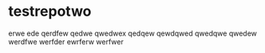 # testrepotwo
erwe
ede
qerdfew
qedwe
qwedwex
qedqew
qewdqwed
qwedqwe
qwedew
werdfwe
werfder
ewrferw
werfwer
